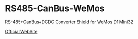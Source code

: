 RS485-CanBus-WeMos
==================

RS-485+CanBus+DCDC Converter Shield for WeMos D1 Mini32

[Official WebSite](https://taaralabs.eu/cw1)
